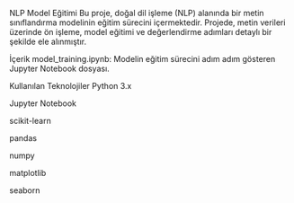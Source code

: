 NLP Model Eğitimi
Bu proje, doğal dil işleme (NLP) alanında bir metin sınıflandırma modelinin eğitim sürecini içermektedir. Projede, metin verileri üzerinde ön işleme, model eğitimi ve değerlendirme adımları detaylı bir şekilde ele alınmıştır.

İçerik
model_training.ipynb: Modelin eğitim sürecini adım adım gösteren Jupyter Notebook dosyası.

Kullanılan Teknolojiler
Python 3.x

Jupyter Notebook

scikit-learn

pandas

numpy

matplotlib

seaborn
